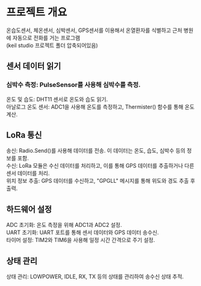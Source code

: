 # 프로젝트 개요
온습도센서, 체온센서, 심박센서, GPS센서를 이용해서 온열환자를 식별하고 근처 병원에 자동으로 전화를 거는 프로그램<br>
(keil studio 프로젝트 폴더 압축되어있음) <br>

## 센서 데이터 읽기

### 심박수 측정: PulseSensor를 사용해 심박수를 측정.
온도 및 습도: DHT11 센서로 온도와 습도 읽기.<br>
아날로그 온도 센서: ADC1을 사용해 온도를 측정하고, Thermister() 함수를 통해 온도 계산.<br>

## LoRa 통신
송신: Radio.Send()를 사용해 데이터를 전송. 이 데이터는 온도, 습도, 심박수 등의 정보를 포함.<br>
수신: LoRa 모듈은 수신 데이터를 처리하고, 이를 통해 GPS 데이터를 추출하거나 다른 센서 데이터를 처리.<br>
위치 정보 추출: GPS 데이터를 수신하고, "GPGLL" 메시지를 통해 위도와 경도 추출 후 출력.<br>

## 하드웨어 설정
ADC 초기화: 온도 측정을 위해 ADC1과 ADC2 설정.<br>
UART 초기화: UART 포트를 통해 센서 데이터와 GPS 데이터 송수신.<br>
타이머 설정: TIM2와 TIM6을 사용해 일정 시간 간격으로 주기 설정.<br>

## 상태 관리
상태 관리: LOWPOWER, IDLE, RX, TX 등의 상태를 관리하여 송수신 상태 추적.<br>
